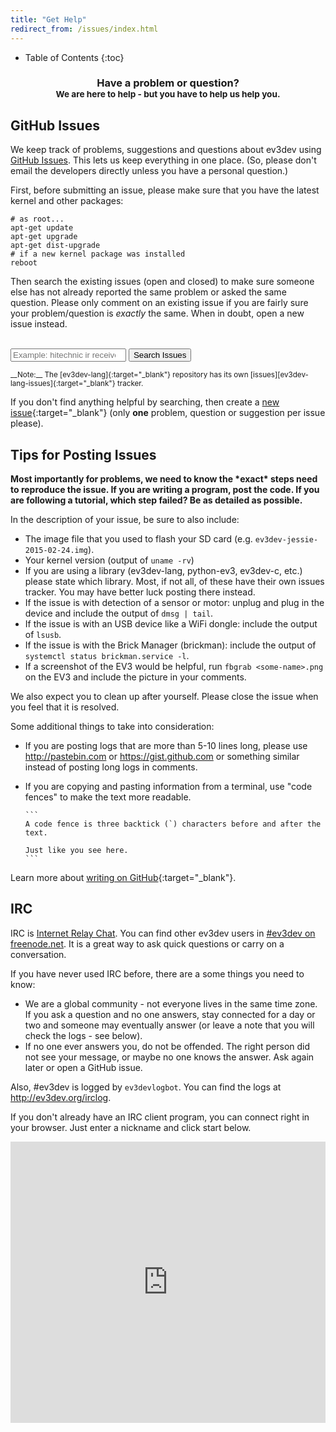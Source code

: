 ```yaml
---
title: "Get Help"
redirect_from: /issues/index.html
---
```


* Table of Contents
{:toc}

<center>
<h3>Have a problem or question?
    <br/>
<small>We are here to help - but you have to help us help you.</small>
</h3>
</center>

GitHub Issues
-------------

We keep track of problems, suggestions and questions about ev3dev using [GitHub
Issues]. This lets us keep everything in one place. (So, please don't email the
developers directly unless you have a personal question.)

First, before submitting an issue, please make sure that you have the latest
kernel and other packages:

    # as root...
    apt-get update
    apt-get upgrade
    apt-get dist-upgrade
    # if a new kernel package was installed
    reboot

Then search the existing issues (open and closed) to make sure someone else has
not already reported the same problem or asked the same question. Please only
comment on an existing issue if you are fairly sure your problem/question is
*exactly* the same. When in doubt, open a new issue instead.

<br/>

<form class="input-group" onSubmit="window.open('https://github.com/ev3dev/ev3dev/issues?q=is%3Aissue+'
        + document.getElementById('search-issues').value.replace(' ', '+')); return false;">
    <span class="input-group-addon glyphicon glyphicon-search" style="top: 0"></span>
    <input id="search-issues" class="form-control" type="search" placeholder="Example: hitechnic ir receiver" />
    <span class="input-group-btn">
        <input type="submit" value="Search Issues"  class="btn btn-primary">
    </span>
</form>

<small>
__Note:__ The [ev3dev-lang]{:target="_blank"} repository has its own
[issues][ev3dev-lang-issues]{:target="_blank"} tracker.
</small>

<br/>

If you don't find anything helpful by searching, then create a [new issue]{:target="_blank"}
(only __one__ problem, question or suggestion per issue please).

<div class="panel panel-info">
    <div class="panel-heading">
        <h2 class="panel-title">Tips for Posting Issues</h2>
    </div>
<div class="panel-body" markdown="1">
<strong>Most importantly for problems, we need to know the *exact* steps need to reproduce the
issue. If you are writing a program, post the code. If you are following
a tutorial, which step failed? Be as detailed as possible.</strong>

In the description of your issue, be sure to also include:

  * The image file that you used to flash your SD card (e.g. `ev3dev-jessie-2015-02-24.img`).
  * Your kernel version (output of `uname -rv`)
  * If you are using a library (ev3dev-lang, python-ev3, ev3dev-c, etc.) please
    state which library. Most, if not all, of these have their own issues tracker.
    You may have better luck posting there instead.
  * If the issue is with detection of a sensor or motor: unplug and plug in the
    device and include the output of `dmsg | tail`.
  * If the issue is with an USB device like a WiFi dongle: include the output of `lsusb`.
  * If the issue is with the Brick Manager (brickman): include the output of
    `systemctl status brickman.service -l`.
  * If a screenshot of the EV3 would be helpful, run `fbgrab <some-name>.png`
    on the EV3 and include the picture in your comments.
<p />

We also expect you to clean up after yourself. Please close the issue when
you feel that it is resolved.

Some additional things to take into consideration:

*   If you are posting logs that are more than 5-10 lines long, please use
    <http://pastebin.com> or <https://gist.github.com> or something similar
    instead of posting long logs in comments.

*   If you are copying and pasting information from a terminal, use "code fences"
    to make the text more readable.

        ```
        A code fence is three backtick (`) characters before and after the text.

        Just like you see here.
        ```

Learn more about [writing on GitHub]{:target="_blank"}.
    
</div>
</div>

IRC
---

IRC is [Internet Relay Chat]. You can find other ev3dev users in [#ev3dev on
freenode.net]. It is a great way to ask quick questions or carry on a conversation.

If you have never used IRC before, there are a some things you need to know:

*   We are a global community - not everyone lives in the same time zone. If you
    ask a question and no one answers, stay connected for a day or two and someone
    may eventually answer (or leave a note that you will check the logs - see below).
*   If no one ever answers you, do not be offended. The right person did not see
    your message, or maybe no one knows the answer. Ask again later or open a GitHub issue.

Also, #ev3dev is logged by `ev3devlogbot`. You can find the logs at <http://ev3dev.org/irclog>.

If you don't already have an IRC client program, you can connect right in your
browser. Just enter a nickname and click start below.

<iframe src="https://kiwiirc.com/client/irc.freenode.net/?&theme=cli#ev3dev" class="button" style="width:100%; height:450px; border: none;" />

[GitHub Issues]: https://help.github.com/articles/about-issues/
[ev3dev-lang]: https://github.com/ev3dev/ev3dev-lang
[ev3dev-lang-issues]: https://github.com/ev3dev/ev3dev-lang/issues
[new issue]: https://github.com/ev3dev/ev3dev/issues/new
[writing on GitHub]: https://help.github.com/categories/writing-on-github/
[Internet Relay Chat]: https://en.wikipedia.org/wiki/Internet_Relay_Chat
[#ev3dev on freenode.net]: irc://irc.freenode.net/#ev3dev

